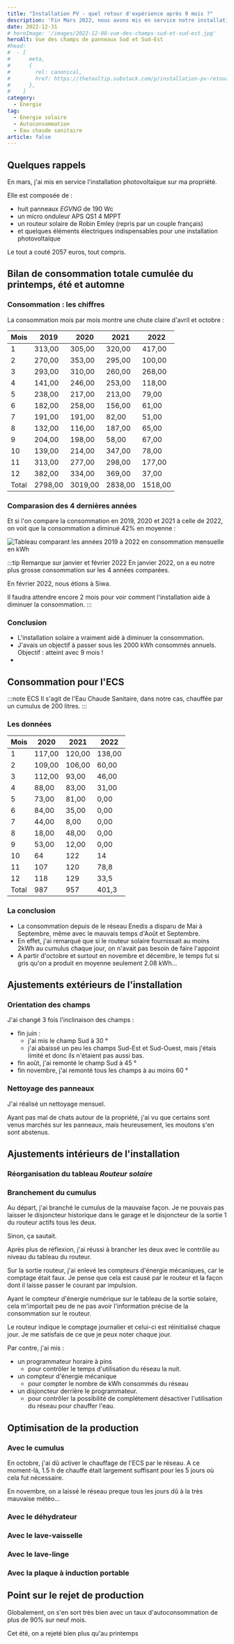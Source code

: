 ```yaml
---
title: "Installation PV - quel retour d'expérience après 9 mois ?"
description: 'Fin Mars 2022, nous avons mis en service notre installation photovoltaïque. Regardons les données et les conclusions à la fin Décembre 2022'
date: 2022-12-31
# heroImage: '/images/2022-12-08-vue-des-champs-sud-et-sud-est.jpg'
heroAlt: Vue des champs de panneaux Sud et Sud-Est
#head:
#  - [
#      meta,
#      {
#        rel: canonical,
#        href: https://thetooltip.substack.com/p/installation-pv-retour-dexperience,
#      },
#    ]
category:
  - Energie
tag:
  - Energie solaire
  - Autoconsommation
  - Eau chaude sanitaire
article: false
---
```


## Quelques rappels

En mars, j'ai mis en service l'installation photovoltaïque sur ma propriété.

Elle est composée de :

- huit panneaux _EGVNG_ de 190 Wc
- un micro onduleur APS QS1 4 MPPT
- un routeur solaire de Robin Emley (repris par un couple français)
- et quelques éléments électriques indispensables pour une installation photovoltaïque

Le tout a couté 2057 euros, tout compris.

## Bilan de consommation totale cumulée du printemps, été et automne

### Consommation : les chiffres

La consommation mois par mois montre une chute claire d'avril et octobre :

| Mois  | 2019    | 2020    | 2021    | 2022    |
| ----- | ------- | ------- | ------- | ------- |
| 1     | 313,00  | 305,00  | 320,00  | 417,00  |
| 2     | 270,00  | 353,00  | 295,00  | 100,00  |
| 3     | 293,00  | 310,00  | 260,00  | 268,00  |
| 4     | 141,00  | 246,00  | 253,00  | 118,00  |
| 5     | 238,00  | 217,00  | 213,00  | 79,00   |
| 6     | 182,00  | 258,00  | 156,00  | 61,00   |
| 7     | 191,00  | 191,00  | 82,00   | 51,00   |
| 8     | 132,00  | 116,00  | 187,00  | 65,00   |
| 9     | 204,00  | 198,00  | 58,00   | 67,00   |
| 10    | 139,00  | 214,00  | 347,00  | 78,00   |
| 11    | 313,00  | 277,00  | 298,00  | 177,00  |
| 12    | 382,00  | 334,00  | 369,00  | 37,00   |
| Total | 2798,00 | 3019,00 | 2838,00 | 1518,00 |

### Comparasion des 4 dernières années

Et si l'on compare la consommation en 2019, 2020 et 2021 à celle de 2022, on voit que la consommation a diminué 42% en moyenne :

![Tableau comparant les années 2019 à 2022 en consommation mensuelle en kWh](./images/consommation-comparee-2019-2020-2021-2022.jpg "Le résultat est clair, n'est-ce pas ?")

:::tip Remarque sur janvier et février 2022
En janvier 2022, on a eu notre plus grosse consommation sur les 4 années comparées.

En février 2022, nous étions à Siwa.

Il faudra attendre encore 2 mois pour voir comment l'installation aide à diminuer la consommation.
:::

### Conclusion

- L'installation solaire a vraiment aidé à diminuer la consommation.
- J'avais un objectif à passer sous les 2000 kWh consommés annuels. Objectif : atteint avec 9 mois !
-

## Consommation pour l'ECS

:::note ECS
Il s'agit de l'Eau Chaude Sanitaire, dans notre cas, chauffée par un cumulus de 200 litres.
:::

### Les données

| Mois  | 2020   | 2021   | 2022   |
| ----- | ------ | ------ | ------ |
| 1     | 117,00 | 120,00 | 138,00 |
| 2     | 109,00 | 106,00 | 60,00  |
| 3     | 112,00 | 93,00  | 46,00  |
| 4     | 88,00  | 83,00  | 31,00  |
| 5     | 73,00  | 81,00  | 0,00   |
| 6     | 84,00  | 35,00  | 0,00   |
| 7     | 44,00  | 8,00   | 0,00   |
| 8     | 18,00  | 48,00  | 0,00   |
| 9     | 53,00  | 12,00  | 0,00   |
| 10    | 64     | 122    | 14     |
| 11    | 107    | 120    | 78,8   |
| 12    | 118    | 129    | 33,5   |
| Total | 987    | 957    | 401,3  |

### La conclusion

- La consommation depuis de le réseau Enedis a disparu de Mai à Septembre, même avec le mauvais temps d'Août et Septembre.
- En effet, j'ai remarqué que si le routeur solaire fournissait au moins 2kWh au cumulus chaque jour, on n'avait pas besoin de faire l'appoint
- A partir d'octobre et surtout en novembre et décembre, le temps fut si gris qu'on a produit en moyenne seulement 2.08 kWh...

## Ajustements extérieurs de l'installation

### Orientation des champs

J'ai changé 3 fois l'inclinaison des champs :

- fin juin :
  - j'ai mis le champ Sud à 30 °
  - j'ai abaissé un peu les champs Sud-Est et Sud-Ouest, mais j'étais limité et donc ils n'étaient pas aussi bas.
- fin août, j'ai remonté le champ Sud à 45 °
- fin novembre, j'ai remonté tous les champs à au moins 60 °

### Nettoyage des panneaux

J'ai réalisé un nettoyage mensuel.

Ayant pas mal de chats autour de la propriété, j'ai vu que certains sont venus marchés sur les panneaux, mais heureusement, les moutons s'en sont abstenus.

## Ajustements intérieurs de l'installation

### Réorganisation du tableau _Routeur solaire_

### Branchement du cumulus

Au départ, j'ai branché le cumulus de la mauvaise façon. Je ne pouvais pas laisser le disjoncteur historique dans le garage et le disjoncteur de la sortie 1 du routeur actifs tous les deux.

Sinon, ça sautait.

Après plus de réflexion, j'ai réussi à brancher les deux avec le contrôle au niveau du tableau du routeur.

Sur la sortie routeur, j'ai enlevé les compteurs d'énergie mécaniques, car le comptage était faux. Je pense que cela est causé par le routeur et la façon dont il laisse passer le courant par impulsion.

Ayant le compteur d'énergie numérique sur le tableau de la sortie solaire, cela m'importait peu de ne pas avoir l'information précise de la consommation sur le routeur.

Le routeur indique le comptage journalier et celui-ci est réinitialisé chaque jour. Je me satisfais de ce que je peux noter chaque jour.

Par contre, j'ai mis :

- un programmateur horaire à pins
  - pour contrôler le temps d'utilisation du réseau la nuit.
- un compteur d'énergie mécanique
  - pour compter le nombre de kWh consommés du réseau
- un disjoncteur derrière le programmateur.
  - pour contrôler la possibilité de complétement désactiver l'utilisation du réseau pour chauffer l'eau.

## Optimisation de la production

### Avec le cumulus

En octobre, j'ai dû activer le chauffage de l'ECS par le réseau. A ce moment-là, 1.5 h de chauffe était largement suffisant pour les 5 jours où cela fut nécessaire.

En novembre, on a laissé le réseau preque tous les jours dû à la très mauvaise météo...

### Avec le déhydrateur

### Avec le lave-vaisselle

### Avec le lave-linge

### Avec la plaque à induction portable

## Point sur le rejet de production

Globalement, on s'en sort très bien avec un taux d'autoconsommation de plus de 90% sur neuf mois.

Cet été, on a rejeté bien plus qu'au printemps
